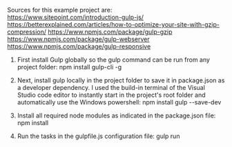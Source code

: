 
Sources for this example project are:
https://www.sitepoint.com/introduction-gulp-js/
https://betterexplained.com/articles/how-to-optimize-your-site-with-gzip-compression/
https://www.npmjs.com/package/gulp-gzip
https://www.npmjs.com/package/gulp-webserver
https://www.npmjs.com/package/gulp-responsive 

1. First install Gulp globally so the gulp command can be run from any project folder:
npm install gulp-cli -g

2. Next, install gulp locally in the project folder to save it in package.json as a developer dependency. I used the build-in terminal of the Visual Studio code editor to instantly start in the project's root folder and automatically use the Windows powershell:
npm install gulp --save-dev

3. Install all required node modules as indicated in the package.json file:
npm install

4. Run the tasks in the gulpfile.js configuration file:
gulp run

